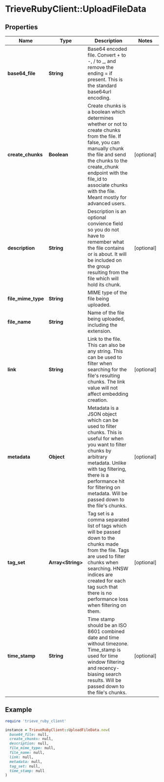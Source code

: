 # TrieveRubyClient::UploadFileData

## Properties

| Name | Type | Description | Notes |
| ---- | ---- | ----------- | ----- |
| **base64_file** | **String** | Base64 encoded file. Convert + to -, / to _, and remove the ending &#x3D; if present. This is the standard base64url encoding. |  |
| **create_chunks** | **Boolean** | Create chunks is a boolean which determines whether or not to create chunks from the file. If false, you can manually chunk the file and send the chunks to the create_chunk endpoint with the file_id to associate chunks with the file. Meant mostly for advanced users. | [optional] |
| **description** | **String** | Description is an optional convience field so you do not have to remember what the file contains or is about. It will be included on the group resulting from the file which will hold its chunk. | [optional] |
| **file_mime_type** | **String** | MIME type of the file being uploaded. |  |
| **file_name** | **String** | Name of the file being uploaded, including the extension. |  |
| **link** | **String** | Link to the file. This can also be any string. This can be used to filter when searching for the file&#39;s resulting chunks. The link value will not affect embedding creation. | [optional] |
| **metadata** | **Object** | Metadata is a JSON object which can be used to filter chunks. This is useful for when you want to filter chunks by arbitrary metadata. Unlike with tag filtering, there is a performance hit for filtering on metadata. Will be passed down to the file&#39;s chunks. | [optional] |
| **tag_set** | **Array&lt;String&gt;** | Tag set is a comma separated list of tags which will be passed down to the chunks made from the file. Tags are used to filter chunks when searching. HNSW indices are created for each tag such that there is no performance loss when filtering on them. | [optional] |
| **time_stamp** | **String** | Time stamp should be an ISO 8601 combined date and time without timezone. Time_stamp is used for time window filtering and recency-biasing search results. Will be passed down to the file&#39;s chunks. | [optional] |

## Example

```ruby
require 'trieve_ruby_client'

instance = TrieveRubyClient::UploadFileData.new(
  base64_file: null,
  create_chunks: null,
  description: null,
  file_mime_type: null,
  file_name: null,
  link: null,
  metadata: null,
  tag_set: null,
  time_stamp: null
)
```

